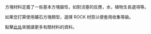 方塊材料定義了一些基本方塊屬性，如對活塞的反應，水，植物生長選項等。

如果您打算使用礦石方塊類型，選擇 ROCK 材質以便套用收集等級。

點擊[此处](https://mcreator.net/wiki/materials)來閱讀更多有關材料的資料。